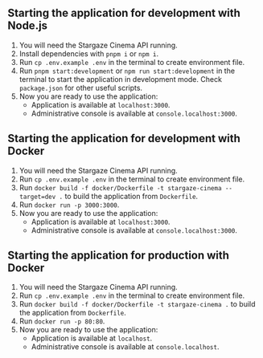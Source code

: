 ## Starting the application for development with Node.js

1. You will need the Stargaze Cinema API running.
2. Install dependencies with `pnpm i` or `npm i`.
3. Run `cp .env.example .env` in the terminal to create environment file.
4. Run `pnpm start:development` or `npm run start:development` in the terminal to start the application in development mode. Check `package.json` for other useful scripts.
5. Now you are ready to use the application:
    - Application is available at `localhost:3000`.
    - Administrative console is available at `console.localhost:3000`.

## Starting the application for development with Docker

1. You will need the Stargaze Cinema API running.
2. Run `cp .env.example .env` in the terminal to create environment file.
3. Run `docker build -f docker/Dockerfile -t stargaze-cinema --target=dev .` to build the application from `Dockerfile`.
4. Run `docker run -p 3000:3000`.
5. Now you are ready to use the application:
    - Application is available at `localhost:3000`.
    - Administrative console is available at `console.localhost:3000`.

## Starting the application for production with Docker

1. You will need the Stargaze Cinema API running.
2. Run `cp .env.example .env` in the terminal to create environment file.
3. Run `docker build -f docker/Dockerfile -t stargaze-cinema .` to build the application from `Dockerfile`.
4. Run `docker run -p 80:80`.
5. Now you are ready to use the application:
    - Application is available at `localhost`.
    - Administrative console is available at `console.localhost`.
